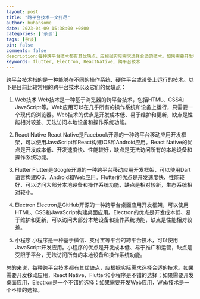 ```yaml
---
layout: post
title: "跨平台技术一文打尽"
author: huhansome
date: 2023-04-09 15:38:00 +0800
categories: ['杂谈']
tags: [杂谈]
pin: false
comments: false
description:每种跨平台技术都有其优缺点，应根据实际需求选择合适的技术。如果需要开发移动应用，React Native、Flutter和小程序是不错的选择；如果需要开发桌面应用，Electron是一个不错的选择；如果需要开发Web应用，Web技术是一个不错的选择。
keywords: flutter, Electron, ReactNative, 跨平台技术
---
```


跨平台技术指的是一种能够在不同的操作系统、硬件平台或设备上运行的技术。以下是目前比较常用的跨平台技术以及它们的优缺点：

1. Web技术
Web技术是一种基于浏览器的跨平台技术，包括HTML、CSS和JavaScript等。Web应用可以在几乎所有的操作系统和设备上运行，只需要一个现代的浏览器。Web技术的优点是开发成本低、易于维护和更新，缺点是性能相对较差、无法访问本地设备和操作系统功能。

2. React Native
React Native是Facebook开源的一种跨平台移动应用开发框架，可以使用JavaScript和React构建iOS和Android应用。React Native的优点是开发成本低、开发速度快、性能较好，缺点是无法访问所有的本地设备和操作系统功能。

3. Flutter
Flutter是Google开源的一种跨平台移动应用开发框架，可以使用Dart语言构建iOS、Android和Web应用。Flutter的优点是开发速度快、性能较好、可以访问大部分本地设备和操作系统功能，缺点是相对较新，生态系统相对较小。

4. Electron
Electron是GitHub开源的一种跨平台桌面应用开发框架，可以使用HTML、CSS和JavaScript构建桌面应用。Electron的优点是开发成本低、易于维护和更新，可以访问大部分本地设备和操作系统功能，缺点是性能相对较差。

5. 小程序
小程序是一种基于微信、支付宝等平台的跨平台技术，可以使用JavaScript开发应用。小程序的优点是开发成本低、易于推广和运营，缺点是受限于平台，无法访问所有的本地设备和操作系统功能。

总的来说，每种跨平台技术都有其优缺点，应根据实际需求选择合适的技术。如果需要开发移动应用，React Native、Flutter和小程序是不错的选择；如果需要开发桌面应用，Electron是一个不错的选择；如果需要开发Web应用，Web技术是一个不错的选择。
